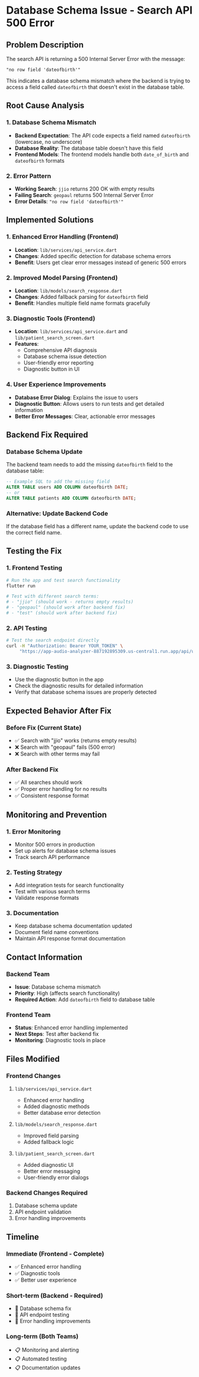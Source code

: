 # Database Schema Issue - Search API 500 Error

## Problem Description

The search API is returning a 500 Internal Server Error with the message:
```
"no row field 'dateofbirth'"
```

This indicates a database schema mismatch where the backend is trying to access a field called `dateofbirth` that doesn't exist in the database table.

## Root Cause Analysis

### 1. Database Schema Mismatch
- **Backend Expectation**: The API code expects a field named `dateofbirth` (lowercase, no underscore)
- **Database Reality**: The database table doesn't have this field
- **Frontend Models**: The frontend models handle both `date_of_birth` and `dateofbirth` formats

### 2. Error Pattern
- **Working Search**: `jjio` returns 200 OK with empty results
- **Failing Search**: `geopaul` returns 500 Internal Server Error
- **Error Details**: `"no row field 'dateofbirth'"`

## Implemented Solutions

### 1. Enhanced Error Handling (Frontend)
- **Location**: `lib/services/api_service.dart`
- **Changes**: Added specific detection for database schema errors
- **Benefit**: Users get clear error messages instead of generic 500 errors

### 2. Improved Model Parsing (Frontend)
- **Location**: `lib/models/search_response.dart`
- **Changes**: Added fallback parsing for `dateofbirth` field
- **Benefit**: Handles multiple field name formats gracefully

### 3. Diagnostic Tools (Frontend)
- **Location**: `lib/services/api_service.dart` and `lib/patient_search_screen.dart`
- **Features**:
  - Comprehensive API diagnosis
  - Database schema issue detection
  - User-friendly error reporting
  - Diagnostic button in UI

### 4. User Experience Improvements
- **Database Error Dialog**: Explains the issue to users
- **Diagnostic Button**: Allows users to run tests and get detailed information
- **Better Error Messages**: Clear, actionable error messages

## Backend Fix Required

### Database Schema Update
The backend team needs to add the missing `dateofbirth` field to the database table:

```sql
-- Example SQL to add the missing field
ALTER TABLE users ADD COLUMN dateofbirth DATE;
-- or
ALTER TABLE patients ADD COLUMN dateofbirth DATE;
```

### Alternative: Update Backend Code
If the database field has a different name, update the backend code to use the correct field name.

## Testing the Fix

### 1. Frontend Testing
```bash
# Run the app and test search functionality
flutter run

# Test with different search terms:
# - "jjio" (should work - returns empty results)
# - "geopaul" (should work after backend fix)
# - "test" (should work after backend fix)
```

### 2. API Testing
```bash
# Test the search endpoint directly
curl -H "Authorization: Bearer YOUR_TOKEN" \
     "https://app-audio-analyzer-887192895309.us-central1.run.app/api/users/search?name=geopaul&page_size=10"
```

### 3. Diagnostic Testing
- Use the diagnostic button in the app
- Check the diagnostic results for detailed information
- Verify that database schema issues are properly detected

## Expected Behavior After Fix

### Before Fix (Current State)
- ✅ Search with "jjio" works (returns empty results)
- ❌ Search with "geopaul" fails (500 error)
- ❌ Search with other terms may fail

### After Backend Fix
- ✅ All searches should work
- ✅ Proper error handling for no results
- ✅ Consistent response format

## Monitoring and Prevention

### 1. Error Monitoring
- Monitor 500 errors in production
- Set up alerts for database schema issues
- Track search API performance

### 2. Testing Strategy
- Add integration tests for search functionality
- Test with various search terms
- Validate response formats

### 3. Documentation
- Keep database schema documentation updated
- Document field name conventions
- Maintain API response format documentation

## Contact Information

### Backend Team
- **Issue**: Database schema mismatch
- **Priority**: High (affects search functionality)
- **Required Action**: Add `dateofbirth` field to database table

### Frontend Team
- **Status**: Enhanced error handling implemented
- **Next Steps**: Test after backend fix
- **Monitoring**: Diagnostic tools in place

## Files Modified

### Frontend Changes
1. `lib/services/api_service.dart`
   - Enhanced error handling
   - Added diagnostic methods
   - Better database error detection

2. `lib/models/search_response.dart`
   - Improved field parsing
   - Added fallback logic

3. `lib/patient_search_screen.dart`
   - Added diagnostic UI
   - Better error messaging
   - User-friendly error dialogs

### Backend Changes Required
1. Database schema update
2. API endpoint validation
3. Error handling improvements

## Timeline

### Immediate (Frontend - Complete)
- ✅ Enhanced error handling
- ✅ Diagnostic tools
- ✅ Better user experience

### Short-term (Backend - Required)
- 🔄 Database schema fix
- 🔄 API endpoint testing
- 🔄 Error handling improvements

### Long-term (Both Teams)
- 📋 Monitoring and alerting
- 📋 Automated testing
- 📋 Documentation updates 